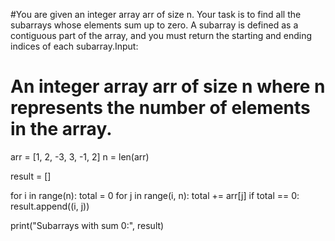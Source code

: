 #You are given an integer array arr of size n. Your task is to find all the subarrays whose elements sum up to zero. A subarray is defined as a contiguous part of the array, and you must return the starting and ending indices of each subarray.Input:
# An integer array arr of size n where n represents the number of elements in the array.


arr = [1, 2, -3, 3, -1, 2]
n = len(arr)

result = []

for i in range(n):
    total = 0
    for j in range(i, n):
        total += arr[j]
        if total == 0:
            result.append((i, j))

print("Subarrays with sum 0:", result)
